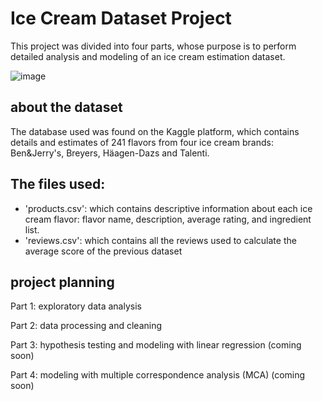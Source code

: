 # Ice Cream Dataset Project

This project was divided into four parts, whose purpose is to perform detailed analysis and modeling of an ice cream estimation dataset.

![image](https://user-images.githubusercontent.com/74104562/214484820-63a043dd-6d17-45a1-b871-8e66f2d12e3e.png)

## about the dataset
The database used was found on the Kaggle platform, which contains details and estimates of 241 flavors from four ice cream brands: Ben&Jerry's, Breyers, Häagen-Dazs and Talenti.

## The files used:
- 'products.csv': which contains descriptive information about each ice cream flavor: flavor name, description, average rating, and ingredient list.
- 'reviews.csv': which contains all the reviews used to calculate the average score of the previous dataset


## project planning
Part 1: exploratory data analysis

Part 2: data processing and cleaning

Part 3: hypothesis testing and modeling with linear regression (coming soon)

Part 4: modeling with multiple correspondence analysis (MCA) (coming soon)
